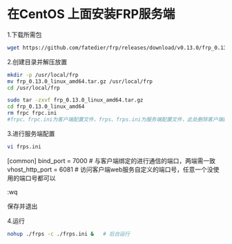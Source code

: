 # 在CentOS 上面安装FRP服务端

1.下载所需包
```bash
wget https://github.com/fatedier/frp/releases/download/v0.13.0/frp_0.13.0_linux_amd64.tar.gz
```

2.创建目录并解压放置
```bash
mkdir -p /usr/local/frp
mv frp_0.13.0_linux_amd64.tar.gz /usr/local/frp
cd /usr/local/frp

sudo tar -zxvf frp_0.13.0_linux_amd64.tar.gz
cd frp_0.13.0_linux_amd64
rm frpc frpc.ini 
#frpc、frpc.ini为客户端配置文件，frps、frps.ini为服务端配置文件，此处删除客户端配置文件
```

3.进行服务端配置
```bash
vi frps.ini
```

   [common]
   bind_port = 7000                # 与客户端绑定的进行通信的端口，两端需一致
   vhost_http_port = 6081      # 访问客户端web服务自定义的端口号，任意一个没使用的端口号都可以
   
   
   :wq 
   
   保存并退出
   
4.运行
```bash
nohup ./frps -c ./frps.ini &   # 后台运行
```
